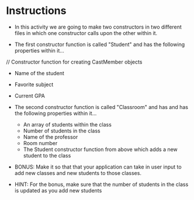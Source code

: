 # **Instructions**

* In this activity we are going to make two constructors in two different files in which one constructor calls upon the other within it.


* The first constructor function is called "Student" and has the following properties within it...

// Constructor function for creating CastMember objects
  * Name of the student
  * Favorite subject
  * Current GPA

* The second constructor function is called "Classroom" and has and has the following properties within it...

  * An array of students within the class
  * Number of students in the class
  * Name of the professor
  * Room number
  * The Student constructor function from above which adds a new student to the class

* BONUS: Make it so that that your application can take in user input to add new classes and new students to those classes.

* HINT: For the bonus, make sure that the number of students in the class is updated as you add new students
